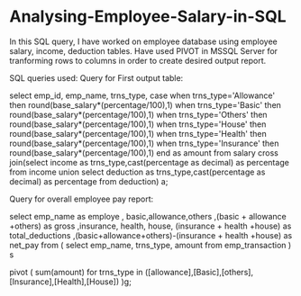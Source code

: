 # Analysing-Employee-Salary-in-SQL
In this SQL query, I have worked on employee database using employee salary, income, deduction tables. Have used PIVOT in MSSQL Server
for tranforming rows to columns in order to create desired output report.

SQL queries used:
Query for First output table: 

select 
	emp_id,
	emp_name, 
	trns_type,
	case when trns_type='Allowance' then round(base_salary*(percentage/100),1)
		 when trns_type='Basic' then round(base_salary*(percentage/100),1)
		 when trns_type='Others' then round(base_salary*(percentage/100),1)
		 when trns_type='House' then round(base_salary*(percentage/100),1)
		 when trns_type='Health' then round(base_salary*(percentage/100),1)
		when trns_type='Insurance' then round(base_salary*(percentage/100),1)
	end as amount
from salary
cross join(select income as trns_type,cast(percentage as decimal) as percentage from income
			union
			select deduction as trns_type,cast(percentage as decimal) as percentage from deduction) a;

Query for overall employee pay report: 

select  emp_name as employe
, basic,allowance,others
,(basic + allowance +others) as gross
,insurance, health, house,
(insurance + health +house) as total_deductions
,(basic+allowance+others)-(insurance + health +house) as net_pay
from
(
	select emp_name, trns_type, amount
	from emp_transaction
	) s

pivot
	( 
	sum(amount)
	for trns_type in ([allowance],[Basic],[others],[Insurance],[Health],[House])
	)g;
